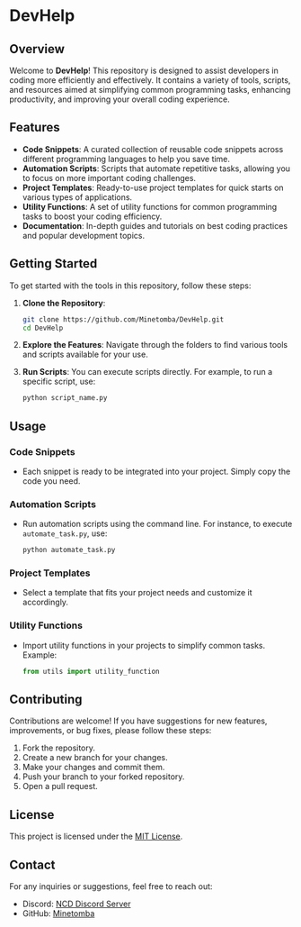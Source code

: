 # DevHelp

## Overview

Welcome to **DevHelp**! This repository is designed to assist developers in coding more efficiently and effectively. It contains a variety of tools, scripts, and resources aimed at simplifying common programming tasks, enhancing productivity, and improving your overall coding experience.

## Features

- **Code Snippets**: A curated collection of reusable code snippets across different programming languages to help you save time.
- **Automation Scripts**: Scripts that automate repetitive tasks, allowing you to focus on more important coding challenges.
- **Project Templates**: Ready-to-use project templates for quick starts on various types of applications.
- **Utility Functions**: A set of utility functions for common programming tasks to boost your coding efficiency.
- **Documentation**: In-depth guides and tutorials on best coding practices and popular development topics.

## Getting Started

To get started with the tools in this repository, follow these steps:

1. **Clone the Repository**:
   ```bash
   git clone https://github.com/Minetomba/DevHelp.git
   cd DevHelp
   ```

2. **Explore the Features**: Navigate through the folders to find various tools and scripts available for your use.

3. **Run Scripts**: You can execute scripts directly. For example, to run a specific script, use:
   ```bash
   python script_name.py
   ```

## Usage

### Code Snippets

- Each snippet is ready to be integrated into your project. Simply copy the code you need.

### Automation Scripts

- Run automation scripts using the command line. For instance, to execute `automate_task.py`, use:
  ```bash
  python automate_task.py
  ```

### Project Templates

- Select a template that fits your project needs and customize it accordingly.

### Utility Functions

- Import utility functions in your projects to simplify common tasks. Example:
  ```python
  from utils import utility_function
  ```

## Contributing

Contributions are welcome! If you have suggestions for new features, improvements, or bug fixes, please follow these steps:

1. Fork the repository.
2. Create a new branch for your changes.
3. Make your changes and commit them.
4. Push your branch to your forked repository.
5. Open a pull request.

## License

This project is licensed under the [MIT License](LICENSE).

## Contact

For any inquiries or suggestions, feel free to reach out:

- Discord: [NCD Discord Server](https://discord.gg/4WkgADZWF9)
- GitHub: [Minetomba](https://github.com/Minetomba)
